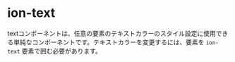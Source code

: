 # ion-text

textコンポーネントは、任意の要素のテキストカラーのスタイル設定に使用できる単純なコンポーネントです。テキストカラーを変更するには、要素を `ion-text` 要素で囲む必要があります。

